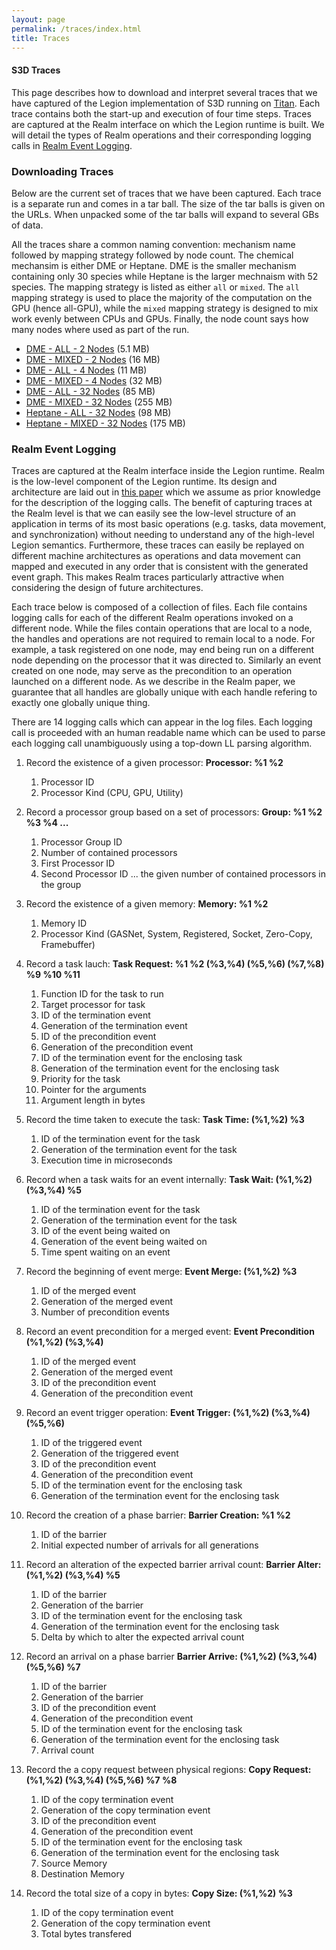```yaml
---
layout: page
permalink: /traces/index.html
title: Traces
---
```


#### S3D Traces ####

This page describes how to download and interpret several traces 
that we have captured of the Legion implementation of S3D running 
on [Titan](https://www.olcf.ornl.gov/titan/). Each trace contains
both the start-up and execution of four time steps. Traces are 
captured at the Realm interface on which the Legion runtime is
built. We will detail the types of Realm operations and their
corresponding logging calls in [Realm Event Logging](#eventlogging).

### Downloading Traces ###

Below are the current set of traces that we have been captured. Each
trace is a separate run and comes in a tar ball. The size of the tar
balls is given on the URLs. When unpacked some of the tar balls will
expand to several GBs of data.

All the traces share a common naming convention: mechanism name 
followed by mapping strategy followed by node count. The chemical
mechansim is either DME or Heptane.  DME is the smaller mechanism
containing only 30 species while Heptane is the larger mechnaism
with 52 species. The mapping strategy is listed as either `all` or
`mixed`. The `all` mapping strategy is used to place the majority
of the computation on the GPU (hence all-GPU), while the `mixed`
mapping strategy is designed to mix work evenly between CPUs and
GPUs. Finally, the node count says how many nodes where used as
part of the run.

  * [DME - ALL - 2 Nodes](/s3dtraces/dme_all_2nodes.tar.gz) (5.1 MB)
  * [DME - MIXED - 2 Nodes](/s3dtraces/dme_mixed_2nodes.tar.gz) (16 MB)
  * [DME - ALL - 4 Nodes](/s3dtraces/dme_all_4nodes.tar.gz) (11 MB)
  * [DME - MIXED - 4 Nodes](/s3dtraces/dme_mixed_4nodes.tar.gz) (32 MB)
  * [DME - ALL - 32 Nodes](/s3dtraces/dme_all_32nodes.tar.gz) (85 MB)
  * [DME - MIXED - 32 Nodes](/s3dtraces/dme_mixed_32nodes.tar.gz) (255 MB)
  * [Heptane - ALL - 32 Nodes](/s3dtraces/hept_all_32nodes.tar.gz) (98 MB)
  * [Heptane - MIXED - 32 Nodes](/s3dtraces/hept_mixed_32nodes.tar.gz) (175 MB)

### <a name="eventlogging"></a> Realm Event Logging ###

Traces are captured at the Realm interface inside the Legion runtime.
Realm is the low-level component of the Legion runtime. Its design and
architecture are laid out in [this paper](/pdfs/realm2014.pdf) which we
assume as prior knowledge for the description of the logging calls. The
benefit of capturing traces at the Realm level is that we can easily see
the low-level structure of an application in terms of its most basic
operations (e.g. tasks, data movement, and synchronization) without
needing to understand any of the high-level Legion semantics. Furthermore,
these traces can easily be replayed on different machine architectures
as operations and data movement can mapped and executed in any order that
is consistent with the generated event graph. This makes Realm traces
particularly attractive when considering the design of future architectures.

Each trace below is composed of a collection of files. Each file contains
logging calls for each of the different Realm operations invoked on a
different node. While the files contain operations that are local to a
node, the handles and operations are not required to remain local to a
node. For example, a task registered on one node, may end being run on 
a different node depending on the processor that it was directed to.
Similarly an event created on one node, may serve as the precondition to
an operation launched on a different node. As we describe in the Realm
paper, we guarantee that all handles are globally unique with each handle
refering to exactly one globally unique thing.

There are 14 logging calls which can appear in the log files. Each logging
call is proceeded with an human readable name which can be used to parse
each logging call unambiguously using a top-down LL parsing algorithm.

 1. Record the existence of a given processor: <b>Processor: %1 %2</b> 
    1. Processor ID
    2. Processor Kind (CPU, GPU, Utility)

 2. Record a processor group based on a set of processors: <b>Group: %1 %2 %3 %4 ...</b>
    1. Processor Group ID
    2. Number of contained processors
    3. First Processor ID
    4. Second Processor ID
    ... the given number of contained processors in the group

 3. Record the existence of a given memory: <b>Memory: %1 %2</b>
    1. Memory ID
    2. Processor Kind (GASNet, System, Registered, Socket, Zero-Copy, Framebuffer)

 4. Record a task lauch: <b>Task Request: %1 %2 (%3,%4) (%5,%6) (%7,%8) %9 %10 %11</b>
    1. Function ID for the task to run
    2. Target processor for task
    3. ID of the termination event
    4. Generation of the termination event
    5. ID of the precondition event
    6. Generation of the precondition event
    7. ID of the termination event for the enclosing task
    8. Generation of the termination event for the enclosing task
    9. Priority for the task
    10. Pointer for the arguments
    11. Argument length in bytes

 5. Record the time taken to execute the task: <b>Task Time: (%1,%2) %3</b>
    1. ID of the termination event for the task
    2. Generation of the termination event for the task
    3. Execution time in microseconds

 6. Record when a task waits for an event internally: <b>Task Wait: (%1,%2) (%3,%4) %5</b>
    1. ID of the termination event for the task
    2. Generation of the termination event for the task
    3. ID of the event being waited on
    4. Generation of the event being waited on
    5. Time spent waiting on an event

 7. Record the beginning of event merge: <b>Event Merge: (%1,%2) %3</b>
    1. ID of the merged event
    2. Generation of the merged event
    3. Number of precondition events

 8. Record an event precondition for a merged event: <b>Event Precondition (%1,%2) (%3,%4)</b>
    1. ID of the merged event
    2. Generation of the merged event
    3. ID of the precondition event
    4. Generation of the precondition event

 9. Record an event trigger operation: <b>Event Trigger: (%1,%2) (%3,%4) (%5,%6)</b>
    1. ID of the triggered event
    2. Generation of the triggered event
    3. ID of the precondition event
    4. Generation of the precondition event
    5. ID of the termination event for the enclosing task
    6. Generation of the termination event for the enclosing task

 10. Record the creation of a phase barrier: <b>Barrier Creation: %1 %2</b>
     1. ID of the barrier
     2. Initial expected number of arrivals for all generations

 11. Record an alteration of the expected barrier arrival count: <b>Barrier Alter: (%1,%2) (%3,%4) %5</b>
     1. ID of the barrier
     2. Generation of the barrier
     3. ID of the termination event for the enclosing task
     4. Generation of the termination event for the enclosing task
     5. Delta by which to alter the expected arrival count

 12. Record an arrival on a phase barrier <b>Barrier Arrive: (%1,%2) (%3,%4) (%5,%6) %7</b>
     1. ID of the barrier
     2. Generation of the barrier
     3. ID of the precondition event
     4. Generation of the precondition event
     5. ID of the termination event for the enclosing task
     6. Generation of the termination event for the enclosing task
     7. Arrival count

 13. Record the a copy request between physical regions: <b>Copy Request: (%1,%2) (%3,%4) (%5,%6) %7 %8</b>
     1. ID of the copy termination event
     2. Generation of the copy termination event
     3. ID of the precondition event
     4. Generation of the precondition event
     5. ID of the termination event for the enclosing task
     6. Generation of the termination event for the enclosing task
     7. Source Memory
     8. Destination Memory

 14. Record the total size of a copy in bytes: <b>Copy Size: (%1,%2) %3</b>
     1. ID of the copy termination event
     2. Generation of the copy termination event
     3. Total bytes transfered


